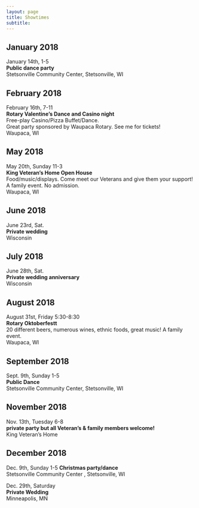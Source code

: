 ```yaml
---
layout: page
title: Showtimes
subtitle: 
---
```


## January 2018
January 14th, 1-5  
**Public dance party**  
Stetsonville Community Center, Stetsonville, WI

## February 2018
February 16th, 7-11  
**Rotary Valentine’s Dance and Casino night**  
Free-play Casino/Pizza Buffet/Dance.  
Great party sponsored by Waupaca Rotary.  See me for tickets!  
Waupaca, WI

## May 2018
May 20th, Sunday 11-3  
**King Veteran’s Home Open House**  
Food/music/displays. Come meet our Veterans and give them your support! A family event. No admission.  
Waupaca, WI

## June 2018
June 23rd, Sat.  
**Private wedding**   
Wisconsin

## July 2018
June 28th, Sat.  
**Private wedding anniversary**   
Wisconsin

## August 2018
August 31st, Friday 5:30-8:30  
**Rotary Oktoberfestt**  
20 different beers, numerous wines, ethnic foods, great music! A family event.  
Waupaca, WI

## September 2018
Sept. 9th, Sunday 1-5  
**Public Dance**  
Stetsonville Community Center, Stetsonville, WI

## November 2018
Nov. 13th, Tuesday 6-8  
**private party but all Veteran’s & family members welcome!**  
King Veteran’s Home

## December 2018
Dec. 9th, Sunday 1-5 
**Christmas party/dance**  
Stetsonville Community Center , Stetsonville, WI

Dec. 29th, Saturday  
**Private Wedding**   
Minneapolis, MN  
